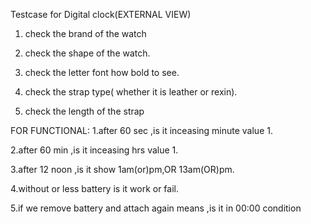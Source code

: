 Testcase for Digital clock(EXTERNAL VIEW)

1. check the brand of the watch

2. check the shape of the watch.

3. check the letter font how bold to see.

4. check the strap type( whether it is leather or rexin).

5. check the length of the strap

FOR FUNCTIONAL:
1.after 60 sec ,is it inceasing minute value 1.

2.after 60 min ,is it inceasing hrs value 1.

3.after 12 noon ,is it show 1am(or)pm,OR 13am(OR)pm.

4.without or less battery is it work or fail.

5.if we remove battery and attach again means ,is it in
00:00 condition
